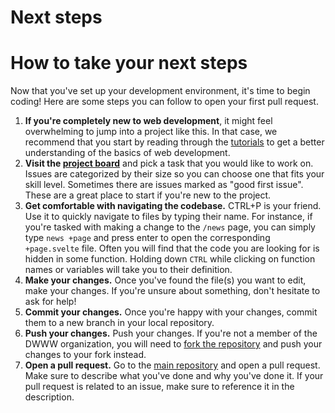 # Next steps

# **How to take your next steps[​](https://dsek-lth.github.io/web/guides/next-steps.html#how-to-take-your-next-steps)**

Now that you've set up your development environment, it's time to begin coding! Here are some steps you can follow to open your first pull request.


1. **If you're completely new to web development**, it might feel overwhelming to jump into a project like this. In that case, we recommend that you start by reading through the [tutorials](/collection/tutorials-yzG9NyC5Dz) to get a better understanding of the basics of web development.
2. **Visit the [project board](https://github.com/orgs/Dsek-LTH/projects/7/views/8)** and pick a task that you would like to work on. Issues are categorized by their size so you can choose one that fits your skill level. Sometimes there are issues marked as "good first issue". These are a great place to start if you're new to the project.
3. **Get comfortable with navigating the codebase.** CTRL+P is your friend. Use it to quickly navigate to files by typing their name. For instance, if you're tasked with making a change to the `/news` page, you can simply type `news +page` and press enter to open the corresponding `+page.svelte` file. Often you will find that the code you are looking for is hidden in some function. Holding down `CTRL` while clicking on function names or variables will take you to their definition.
4. **Make your changes.** Once you've found the file(s) you want to edit, make your changes. If you're unsure about something, don't hesitate to ask for help!
5. **Commit your changes.** Once you're happy with your changes, commit them to a new branch in your local repository.
6. **Push your changes.** Push your changes. If you're not a member of the DWWW organization, you will need to [fork the repository](https://github.com/Dsek-LTH/web/fork) and push your changes to your fork instead.
7. **Open a pull request.** Go to the [main repository](https://github.com/Dsek-LTH/web) and open a pull request. Make sure to describe what you've done and why you've done it. If your pull request is related to an issue, make sure to reference it in the description.